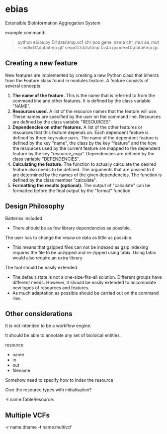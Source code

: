 ebias
=====

Extensible BioInformation Aggregation System

example command:

> python ebias.py D:\data\tmp.vcf chr pos gene_name chr_mut aa_mut -r mdl=D:\data\tmp.gtf seq=D:\data\tmp.fasta gcode=D:\data\tmp.gc

Creating a new feature
----------------------
New features are implemented by creating a new Python class that inherits from the Feature class found in modules.feature. A feature consists of several concepts.
1. **The name of the feature.** This is the name that is referred to from the command line and other features. It is defined by the class variable "NAME".
2. **Resources used.** A list of the resource names that the feature will use. These names are specified by the user on the command line. Resources are defined by the class variable "RESOURCES".
3. **Dependencies on other features.** A list of the other features or resources that this feature depends on. Each dependent feature is defined by three key:value pairs. The name of the dependent feature is defined by the key "name", the class by the key "feature" and the how the resources used by the current feature are mapped to the dependent feature by the key "resource_map". Dependencies are defined by the class variable "DEPENDENCIES".
4. **Calculating the feature.** The function to actually calculate the desired feature also needs to be defined. The arguments that are passed to it are determined by the names of the given dependencies. The function is defined by the class member "calculate".
5. **Formatting the results (optional).** The output of "calculate" can be formatted before the final output by the "format" function.

Design Philosophy
-----------------

Batteries included.

 * There should be as few library dependencies as possible.

The user has to change the resource data as little as possible.

 * This means that gzipped files can not be indexed as gzip indexing requires the file to be unzipped and re-zipped using tabix. Using tabix would also require an extra library

The tool should be easily extended.

 * The default state is not a one-size-fits-all solution. Different groups have different needs. However, it should be easily extended to accomodate new types of resources and features.
 * As much adaptation as possible should be carried out on the command line.


Other considerations
--------------------

It is not intended to be a workflow engine.

It should be able to annotate any set of bioloical entities.



resource
 - name
 - in
 - out
 - filename


Somehow need to specify how to index the resource

Give the resource types with initialisation?

-t name:TableResource:


Multiple VCFs
-------------

-r name:dname -t name:multivcf
